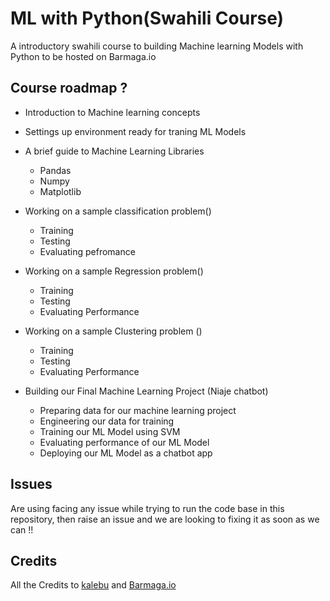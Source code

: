 # ML with Python(Swahili Course)

A introductory swahili course to building Machine learning Models with Python to be hosted on Barmaga.io

## Course roadmap ?

- Introduction to Machine learning concepts
- Settings up environment ready for traning ML Models
- A brief guide to Machine Learning Libraries
  - Pandas
  - Numpy
  - Matplotlib
- Working on a sample classification problem()
  - Training
  - Testing
  - Evaluating pefromance
- Working on a sample Regression problem()
  - Training
  - Testing
  - Evaluating Performance
- Working on a sample Clustering problem ()
  - Training
  - Testing
  - Evaluating Performance

- Building our Final Machine Learning Project (Niaje chatbot)
  - Preparing data for our machine learning project
  - Engineering our data for training
  - Training our ML Model using SVM
  - Evaluating performance of our ML Model  
  - Deploying our ML Model as a chatbot app

## Issues

Are using facing any issue while trying to run the code base in this repository, then raise an issue and we are looking to fixing it as soon as we can !!

## Credits

All the Credits to [kalebu](https://github.com/Kalebu) and [Barmaga.io](https://barmaga.io/)